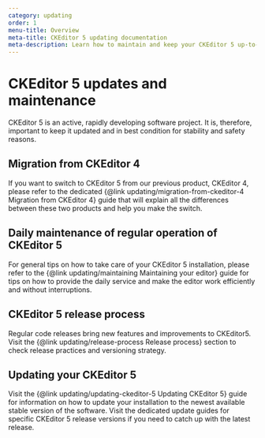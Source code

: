```yaml
---
category: updating
order: 1
menu-title: Overview
meta-title: CKEditor 5 updating documentation
meta-description: Learn how to maintain and keep your CKEditor 5 up-to-date at all times.
---
```


# CKEditor&nbsp;5 updates and maintenance

CKEditor&nbsp;5 is an active, rapidly developing software project. It is, therefore, important to keep it updated and in best condition for stability and safety reasons.

## Migration from CKEditor 4

If you want to switch to CKEditor&nbsp;5 from our previous product, CKEditor 4, please refer to the dedicated {@link updating/migration-from-ckeditor-4 Migration from CKEditor 4} guide that will explain all the differences between these two products and help you make the switch.

## Daily maintenance of regular operation of CKEditor&nbsp;5

For general tips on how to take care of your CKEditor&nbsp;5 installation, please refer to the {@link updating/maintaining Maintaining your editor} guide for tips on how to provide the daily service and make the editor work efficiently and without interruptions.

## CKEditor&nbsp;5 release process

Regular code releases bring new features and improvements to CKEditor5. Visit the {@link updating/release-process Release process} section to check release practices and versioning strategy.

## Updating your CKEditor&nbsp;5

Visit the {@link updating/updating-ckeditor-5 Updating CKEditor&nbsp;5} guide for information on how to update your installation to the newest available stable version of the software. Visit the dedicated update guides for specific CKEditor&nbsp;5 release versions if you need to catch up with the latest release.
